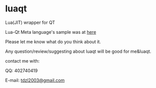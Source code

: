 luaqt
=====

Lua(JIT) wrapper for QT

Lua-Qt Meta language's sample was at [here](https://github.com/tdzl2003/luaqt/blob/master/test/testwidget/loginwindow-ml/LoginWindow.lua)

Please let me know what do you think about it.

Any question/review/suggesting about luaqt will be good for me&luaqt.

contact me with:

QQ: 402740419

E-mail: tdzl2003@gmail.com
